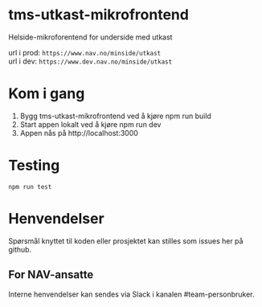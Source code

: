# tms-utkast-mikrofrontend

Helside-mikroforentend for underside med utkast <br>

url i prod: `https://www.nav.no/minside/utkast` <br>
url i dev: `https://www.dev.nav.no/minside/utkast`

# Kom i gang

1. Bygg tms-utkast-mikrofrontend ved å kjøre npm run build
2. Start appen lokalt ved å kjøre npm run dev
3. Appen nås på http://localhost:3000

# Testing

`npm run test`

# Henvendelser

Spørsmål knyttet til koden eller prosjektet kan stilles som issues her på github.

## For NAV-ansatte

Interne henvendelser kan sendes via Slack i kanalen #team-personbruker.

